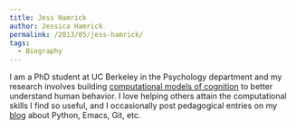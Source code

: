 ```yaml
---
title: Jess Hamrick
author: Jessica Hamrick
permalink: /2013/05/jess-hamrick/
tags:
  - Biography
---
```

I am a PhD student at UC Berkeley in the Psychology department and my research involves building [computational models of cognition][1] to better understand human behavior. I love helping others attain the computational skills I find so useful, and I occasionally post pedagogical entries on my [blog][2] about Python, Emacs, Git, etc.

 [1]: http://cocosci.berkeley.edu/research.php
 [2]: http://www.jesshamrick.com/
